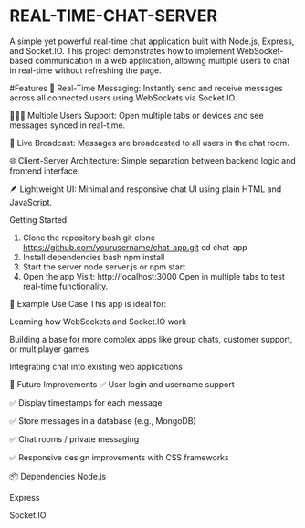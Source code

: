 # REAL-TIME-CHAT-SERVER
A simple yet powerful real-time chat application built with Node.js, Express, and Socket.IO. This project demonstrates how to implement WebSocket-based communication in a web application, allowing multiple users to chat in real-time without refreshing the page.

#Features
📡 Real-Time Messaging: Instantly send and receive messages across all connected users using WebSockets via Socket.IO.

🧑‍🤝‍🧑 Multiple Users Support: Open multiple tabs or devices and see messages synced in real-time.

💬 Live Broadcast: Messages are broadcasted to all users in the chat room.

🌐 Client-Server Architecture: Simple separation between backend logic and frontend interface.

🪶 Lightweight UI: Minimal and responsive chat UI using plain HTML and JavaScript.

Getting Started
1. Clone the repository
bash
git clone https://github.com/yourusername/chat-app.git
cd chat-app
2. Install dependencies
bash
npm install
3. Start the server
node server.js or npm start
4. Open the app
Visit: http://localhost:3000
Open in multiple tabs to test real-time functionality.

🧪 Example Use Case
This app is ideal for:

Learning how WebSockets and Socket.IO work

Building a base for more complex apps like group chats, customer support, or multiplayer games

Integrating chat into existing web applications

🔧 Future Improvements
✅ User login and username support

✅ Display timestamps for each message

✅ Store messages in a database (e.g., MongoDB)

✅ Chat rooms / private messaging

✅ Responsive design improvements with CSS frameworks

📦 Dependencies
Node.js

Express

Socket.IO
